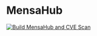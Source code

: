 # MensaHub
[![Build MensaHub and CVE Scan](https://github.com/olech2412/MensaHub/actions/workflows/TestPipeline.yml/badge.svg?branch=master)](https://github.com/olech2412/MensaHub/actions/workflows/TestPipeline.yml)
